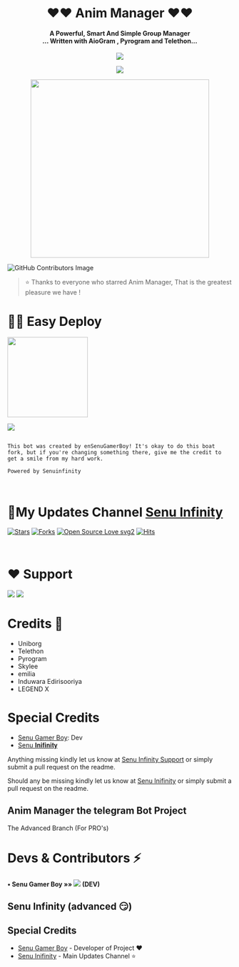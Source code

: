 <h1 align="center"><b> ❤️❤️  Anim Manager  ❤️❤️</b></h1>

<h4 align="center">A Powerful, Smart And Simple Group Manager <br> ... Written with AioGram , Pyrogram and Telethon...</h4>
<p align='center'>
  <a href="https://www.python.org/" alt="made-with-python"> <img src="https://img.shields.io/badge/Made%20with-Python-1f425f.svg?style=flat-square&logo=python&color=blue" /> </a>
  
<p align="center">
  <a href="https://github.com/SenuGamerBoy/graphs/commit-activity" alt="Maintenance"> <img src="https://img.shields.io/badge/Maintained%3F-yes-green.svg?style=flat-square" /> </a>
</p>

<p align="center"><a href="https://t.me/senuinfinity"><img src="https://telegra.ph/file/4e625c821b19d9fc6bdb9.png" width="400"></a></p>
<p align="center">
  
![GitHub Contributors Image](https://contrib.rocks/image?repo=SenuGamerBoy/Anim_Manager_Old)
> ⭐️ Thanks to everyone who starred Anim Manager, That is the greatest pleasure we have !

  
# 🏃‍♂️ Easy Deploy 
<p><a href="https://github.com/SenuGamerBoy/Anim_Manager_Old/blob/Anim_Manager/Tutorial/Tutorial_For_Develop_Heroku.md"> <img src="https://img.shields.io/badge/Deploy%20To%20Heroku-blueviolet?style=for-the-badge&logo=heroku" width="180""/></a></p> 

<a href="https://github.com/SenuGamerBoy/Anim_Manager_Old/blob/Anim_Manager/Tutorial/Tutorial_For_Develop_VPS.md" alt="SenuGamerBoy"> <img src="https://img.shields.io/badge/Develop_To_VPS-107D8D?style=for-the-badge&logo=appveyor=github" /></a>

  
  
```

This bot was created by enSenuGamerBoy! It's okay to do this boat fork, but if you're changing something there, give me the credit to get a smile from my hard work.

Powered by Senuinfinity



```

# 🔮My Updates Channel [Senu Infinity](https://t.me/senuinfinity)
[![Stars](https://img.shields.io/github/stars/SenuGamerBoy/Anim_Manager_Old?style=flat-square&color=yellow)](https://github.com/SenuGamerBoy/Anim_Manager_Old/stargazers)
[![Forks](https://img.shields.io/github/forks/SenuGamerBoy/Anim_Manager_Old?style=flat-square&color=orange)](https://github.com/SenuGamerBoy/Anim_Manager_Old/fork)
[![Open Source Love svg2](https://badges.frapsoft.com/os/v2/open-source.svg?v=103)](https://github.com/SenuGamerBoy/Anim_Manager_Old) 
[![Hits](https://hits.seeyoufarm.com/api/count/incr/badge.svg?url=https%3A%2F%2Fgithub.com%2FSenuGamerBoy%2FAnim_Manager_Old&count_bg=%2379C83D&title_bg=%23555555&icon=python.svg&icon_color=%23E7E7E7&title=Views&edge_flat=false)](https://hits.seeyoufarm.com)  

<br>
  

# ❤️ Support
<a href="https://t.me/senuinfinitygroup"><img src="https://img.shields.io/badge/Join-Telegram%20Channel-red.svg?logo=Telegram"></a>
<a href="https://t.me/senuinfinity"><img src="https://img.shields.io/badge/Join-Telegram%20Group-blue.svg?logo=telegram"></a>

# Credits 💖

 - Uniborg
 - Telethon
 - Pyrogram
 - Skylee
 - emilia
 - Induwara Edirisooriya 
 - LEGEND X 

# Special Credits

- [Senu Gamer Boy](https://github.com/SenuGamerBoy): Dev
- [Senu 𝐈𝐧𝐢𝐟𝐢𝐧𝐢𝐭𝐲](https://t.me/senuinfinity)

Anything missing kindly let us know at [Senu Infinity Support](https://t.me/senuinfinitygroup) or simply submit a pull request on the readme.

Should any be missing kindly let us know at [Senu In͏i͏f͏i͏n͏i͏t͏y͏](https://t.me/senuinfinity) or simply submit a pull request on the readme.

## Anim Manager the telegram Bot Project
The Advanced Branch (For PRO's)

# Devs & Contributors ⚡

#### • Senu Gamer Boy    »»  <a href="https://github.com/SenuGamerBoy" alt="SenuGamerBoy"> <img src="https://img.shields.io/badge/SenuGamerboy-107D8D?logo=github" /></a> (DEV) 

## Senu Infinity (advanced 😏)

## Special Credits
- [Senu Gamer Boy](https://github.com/SenuGamerBoy) - Developer of Project ❤️ 
- [Senu In͏i͏f͏i͏n͏i͏t͏y͏](https://t.me/senuinfinity) - Main Updates Channel ⭐️

